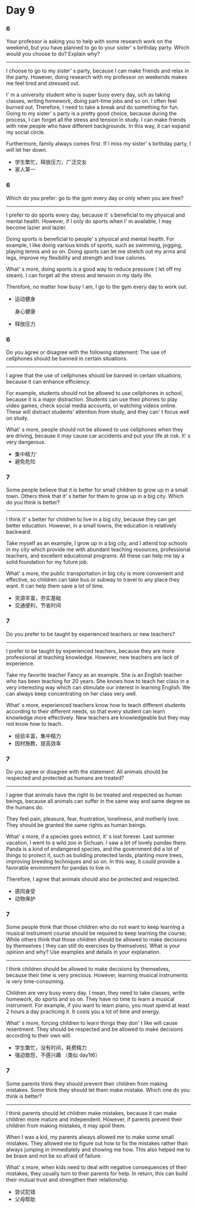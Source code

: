 # Day 9

### 6

Your professor is asking you to help with some research work on the weekend, but you have planned to go to your sister' s birthday party. Which would you choose to do? Explain why?

---

I choose to go to my sister' s party, because I can make friends and relax in the party. However, doing research with my professor on weekends makes me feel tired and stressed out.

I' m a university student who is super busy every day, uch as taking classes, writing homework, doing part-time jobs and so on. I often feel burned out. Therefore, I need to take a break and do something for fun. Going to my sister' s party is a pretty good choice, because during the process, I can forget all the stress and tension in study. I can make friends with new people who have different backgrounds. In this way, it can expand my social circle.

Furthermore, family always comes first. If I miss my sister' s birthday party, I will let her down.

- 学生繁忙，释放压力，广泛交友
- 家人第一

### 6

Which do you prefer: go to the gym every day or only when you are free?

---

I prefer to do sports every day, because it' s beneficial to my physical and mental health. However, if I only do sports when I' m available, I may become lazier and lazier.

Doing sports is beneficial to people' s physical and mental health. For example, I like doing various kinds of sports, such as swimming, jogging, playing tennis and so on. Doing sports can let me stretch out my arms and legs, improve my flexibility and strength and lose calories.

What' s more, doing sports is a good way to reduce pressure ( let off my steam). I can forget all the stress and tension in my daily life.

Therefore, no matter how busy I am, I go to the gym every day to work out.

- 运动健身

  身心健康

- 释放压力

### 6

Do you agree or disagree with the following statement: The use of cellphones should be banned in certain situations.

---

I agree that the use of cellphones should be banned in certain situations, because it can enhance efficiency.

For example, students should not be allowed to use cellphones in school, because it is a major distraction. Students can use their phones to play video games, check social media accounts, or watching videos online. These will distract students' attention from study, and they can' t focus well on study.

What' s more, people should not be allowed to use cellphones when they are driving, because it may cause car accidents and put your life at risk. It' s very dangerous.

- 集中精力‘
- 避免危险

### 7

Some people believe that it is better for small children to grow up in a small town. Others think that it' s better for them to grow up in a big city. Which do you think is better?

---

I think it' s better for children to live in a big city, because they can get better education. However, in a small towns, the education is relatively backward.

Take myself as an example, I grow up in a big city, and I attend top schools in my city which provide me with abundant teaching resources, professional teachers, and excellent educational programs. All these can help me lay a solid foundation for my future job.

What' s more, the public transportation in big city is more convenient and effective, so children can take bus or subway to travel to any place they want. It can help them save a lot of time.

- 资源丰富，夯实基础
- 交通便利，节省时间

### 7

Do you prefer to be taught by experienced teachers or new teachers?

---

I prefer to be taught by experienced teachers, because they are more professional at teaching knowledge. However, new teachers are lack of experience.

Take my favorite teacher Fancy as an example. She is an English teacher who has been teaching for 20 years. She knows how to teach her class in a very interesting way which can stimulate our interest in learning English. We can always keep concentrating on her class very well.

What' s more, experienced teachers know how to teach different students according to their different needs, so that every student can learn knowledge more effectively. New teachers are knowledgeable but they may not know how to teach.

- 经验丰富，集中精力
- 因材施教，提高效率

### 7

Do you agree or disagree with the statement: All animals should be respected and protected as humans are treated?

---

I agree that animals have the right to be treated and respected as human beings, because all animals can suffer in the same way and same degree as the humans do.

They feel pain, pleasure, fear, frustration, loneliness, and motherly love. They should be granted the same rights as human beings.

What' s more, if a species goes extinct, it' s lost forever. Last summer vacation, I went to a wild zoo in Sichuan. I saw a lot of lovely pandas there. Panda is a kind of endangered species, and the government did a lot of things to protect it, such as building protected lands, planting more trees, improving breeding techniques and so on. In this way, it could provide a favorable environment for pandas to live in.

Therefore, I agree that animals should also be protected and respected.

- 感同身受
- 动物保护

### 7

Some people think that those children who do not want to keep learning a musical instrument course should be required to keep learning the course; While others think that those children should be allowed to make decisions by themselves ( they can still do exercises by themselves). What is your opinion and why? Use examples and details in your explanation.

---

I think children should be allowed to make decisions by themselves, because their time is very precious. However, learning musical instruments is very time-consuming.

Children are very busy every day. I mean, they need to take classes, write homework, do sports and so on. They have no time to learn a musical instrument. For example, if you want to learn piano, you must spend at least 2 hours a day practicing it. It costs you a lot of time and energy.

What' s more, forcing children to learn things they don' t like will cause resentment. They should be respected and be allowed to make decisions according to their own will.

- 学生繁忙，没有时间，耗费精力
- 强迫致怨，不感兴趣
  （类似 day1t6）

### 7

Some parents think they should prevent their children from making mistakes. Some think they should let them make mistake. Which one do you think is better?

---

I think parents should let children make mistakes, because it can make children more mature and independent. However, if parents prevent their children from making mistakes, it may spoil them.

When I was a kid, my parents always allowed me to make some small mistakes. They allowed me to figure out how to fix the mistakes rather than always jumping in immediately and showing me how. This also helped me to be brave and not be so afraid of failure.

What' s more, when kids need to deal with negative consequences of their mistakes, they usually turn to their parents for help. In return, this can build their mutual trust and strengthen their relationship.

- 尝试犯错
- 父母帮助
